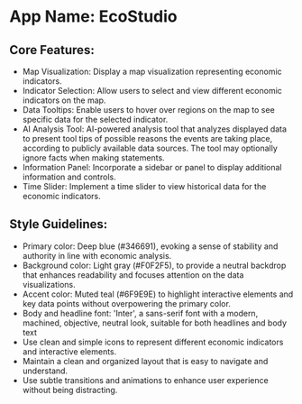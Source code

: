 # **App Name**: EcoStudio

## Core Features:

- Map Visualization: Display a map visualization representing economic indicators.
- Indicator Selection: Allow users to select and view different economic indicators on the map.
- Data Tooltips: Enable users to hover over regions on the map to see specific data for the selected indicator.
- AI Analysis Tool: AI-powered analysis tool that analyzes displayed data to present tool tips of possible reasons the events are taking place, according to publicly available data sources. The tool may optionally ignore facts when making statements.
- Information Panel: Incorporate a sidebar or panel to display additional information and controls.
- Time Slider: Implement a time slider to view historical data for the economic indicators.

## Style Guidelines:

- Primary color: Deep blue (#346691), evoking a sense of stability and authority in line with economic analysis.
- Background color: Light gray (#F0F2F5), to provide a neutral backdrop that enhances readability and focuses attention on the data visualizations.
- Accent color: Muted teal (#6F9E9E) to highlight interactive elements and key data points without overpowering the primary color.
- Body and headline font: 'Inter', a sans-serif font with a modern, machined, objective, neutral look, suitable for both headlines and body text
- Use clean and simple icons to represent different economic indicators and interactive elements.
- Maintain a clean and organized layout that is easy to navigate and understand.
- Use subtle transitions and animations to enhance user experience without being distracting.